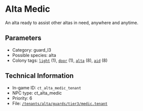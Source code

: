 # Alta Medic

An alta ready to assist other altas in need, anywhere and anytime.

## Parameters

- Category: guard_l3
- Possible species: alta
- Colony tags: [`light`](https://ceterai.github.io/MyEnternia/Wiki/Tags/Light) (1), [`door`](https://ceterai.github.io/MyEnternia/Wiki/Tags/Door) (1), [`alta`](https://ceterai.github.io/MyEnternia/Wiki/Tags/Alta) (8), [`aid`](https://ceterai.github.io/MyEnternia/Wiki/Tags/Aid) (8)

## Technical Information

- In-game ID: `ct_alta_medic_tenant`
- NPC type: ct_alta_medic
- Priority: 6
- File: [`/tenants/alta/guards/tier3/medic.tenant`](https://github.com/Ceterai/Enternia/blob/main/tenants/alta/guards/tier3/medic.tenant)
